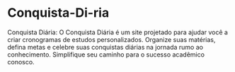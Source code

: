 # Conquista-Di-ria
Conquista Diária:  O Conquista Diária é um site projetado para ajudar você a criar cronogramas de estudos personalizados. Organize suas matérias, defina metas e celebre suas conquistas diárias na jornada rumo ao conhecimento. Simplifique seu caminho para o sucesso acadêmico conosco.
